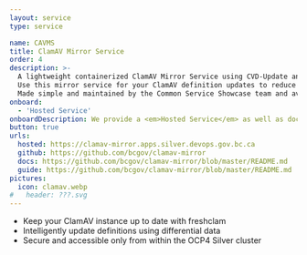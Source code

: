 ```yaml
---
layout: service
type: service

name: CAVMS
title: ClamAV Mirror Service
order: 4
description: >-
  A lightweight containerized ClamAV Mirror Service using CVD-Update and Caddy.
  Use this mirror service for your ClamAV definition updates to reduce external network traffic.
  Made simple and maintained by the Common Service Showcase team and available for your antivirus definition needs.
onboard:
  - 'Hosted Service'
onboardDescription: We provide a <em>Hosted Service</em> as well as documented <em>open-source code</em> for hosting your own ClamAV Mirror service.
button: true
urls:
  hosted: https://clamav-mirror.apps.silver.devops.gov.bc.ca
  github: https://github.com/bcgov/clamav-mirror
  docs: https://github.com/bcgov/clamav-mirror/blob/master/README.md
  guide: https://github.com/bcgov/clamav-mirror/blob/master/README.md
pictures:
  icon: clamav.webp
#   header: ???.svg
---
```

- Keep your ClamAV instance up to date with freshclam
- Intelligently update definitions using differential data
- Secure and accessible only from within the OCP4 Silver cluster
